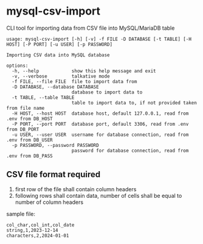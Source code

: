 # mysql-csv-import

CLI tool for importing data from CSV file into MySQL/MariaDB table

```shell
usage: mysql-csv-import [-h] [-v] -f FILE -D DATABASE [-t TABLE] [-H HOST] [-P PORT] [-u USER] [-p PASSWORD]

Importing CSV data into MySQL database

options:
  -h, --help            show this help message and exit
  -v, --verbose         talkative mode
  -f FILE, --file FILE  file to import data from
  -D DATABASE, --database DATABASE
                        database to import data to
  -t TABLE, --table TABLE
                        table to import data to, if not provided taken from file name
  -H HOST, --host HOST  database host, default 127.0.0.1, read from .env from DB_HOST
  -P PORT, --port PORT  database port, default 3306, read from .env from DB_PORT
  -u USER, --user USER  username for database connection, read from .env from DB_USER
  -p PASSWORD, --password PASSWORD
                        password for database connection, read from .env from DB_PASS
```

## CSV file format required

1. first row of the file shall contain column headers
2. following rows shall contain data, number of cells shall be equal to number of column headers

sample file:

```csv
col_char,col_int,col_date
string,1,2023-12-14
characters,2,2024-01-01
```